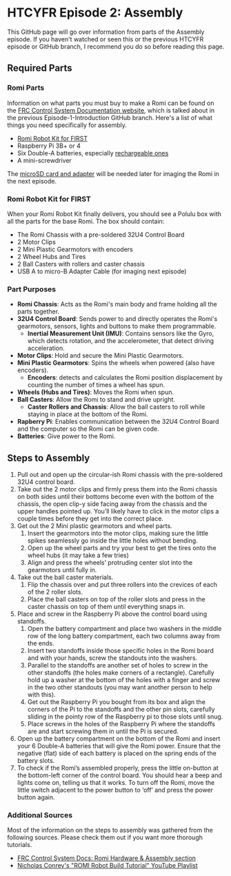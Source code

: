 # HTCYFR Episode 2: Assembly

This GitHub page will go over information from parts of the Assembly episode. If you haven't watched or seen this or the previous HTCYFR episode or GitHub branch, I recommend you do so before reading this page.

## Required Parts

### Romi Parts

Information on what parts you must buy to make a Romi can be found on the [FRC Control System Documentation website](https://docs.wpilib.org/en/stable/docs/romi-robot/hardware.html), which is talked about in the previous Episode-1-Introduction GitHub branch. Here's a list of what things you need specifically for assembly.

- [Romi Robot Kit for FIRST](https://www.pololu.com/product/4022)
- Raspberry Pi 3B+ or 4
- Six Double-A batteries, especially [rechargeable ones](https://www.amazon.com/gp/product/B07TW9T8JW/?th=1)
- A mini-screwdriver

The [microSD card and adapter](https://www.amazon.com/dp/B073K14CVB/) will be needed later for imaging the Romi in the next episode.

### Romi Robot Kit for FIRST

When your Romi Robot Kit finally delivers, you should see a Polulu box with all the parts for the base Romi. The box should contain:

- The Romi Chassis with a pre-soldered 32U4 Control Board
- 2 Motor Clips
- 2 Mini Plastic Gearmotors with encoders
- 2 Wheel Hubs and Tires
- 2 Ball Casters with rollers and caster chassis
- USB A to micro-B Adapter Cable (for imaging next episode)

### Part Purposes

- __Romi Chassis__: Acts as the Romi's main body and frame holding all the parts together.
- __32U4 Control Board__: Sends power to and directly operates the Romi's gearmotors, sensors, lights and buttons to make them programmable.
  - __Inertial Measurement Unit (IMU)__: Contains sensors like the Gyro, which detects rotation, and the accelerometer, that detect driving acceleration.
- __Motor Clips__: Hold and secure the Mini Plastic Gearmotors.
- __Mini Plastic Gearmotors__: Spins the wheels when powered (also have encoders).
  - __Encoders__: detects and calculates the Romi position displacement by counting the number of times a wheel has spun.
- __Wheels (Hubs and Tires)__: Moves the Romi when spun.
- __Ball Casters__: Allow the Romi to stand and drive upright.
  - __Caster Rollers and Chassis__: Allow the ball casters to roll while staying in place at the bottom of the Romi.
- __Rapberry Pi__: Enables communication between the 32U4 Control Board and the computer so the Romi can be given code.
- __Batteries__: Give power to the Romi.

## Steps to Assembly

1. Pull out and open up the circular-ish Romi chassis with the pre-soldered 32U4 control board.
2. Take out the 2 motor clips and firmly press them into the Romi chassis on both sides until their bottoms become even with the bottom of the chassis, the open clip-y side facing away from the chassis and the upper handles pointed up. You’ll likely have to click in the motor clips a couple times before they get into the correct place.
3. Get out the 2 Mini plastic gearmotors and wheel parts.
   1. Insert the gearmotors into the motor clips, making sure the little spikes seamlessly go inside the little holes without bending.
   2. Open up the wheel parts and try your best to get the tires onto the wheel hubs (it may take a few tries)
   3. Align and press the wheels’ protruding center slot into the gearmotors until fully in.
4. Take out the ball caster materials.
   1. Flip the chassis over and put three rollers into the crevices of each of the 2 roller slots.
   2. Place the ball casters on top of the roller slots and press in the caster chassis on top of them until everything snaps in.
5. Place and screw in the Raspberry Pi above the control board using standoffs.
   1. Open the battery compartment and place two washers in the middle row of the long battery compartment, each two columns away from the ends.
   2. Insert two standoffs inside those specific holes in the Romi board and with your hands, screw the standouts into the washers.
   3. Parallel to the standoffs are another set of holes to screw in the other standoffs (the holes make corners of a rectangle). Carefully hold up a washer at the bottom of the holes with a finger and screw in the two other standouts (you may want another person to help with this).
   4. Get out the Raspberry Pi you bought from its box and align the corners of the Pi to the standoffs and the other pin slots, carefully sliding in the pointy row of the Raspberry pi to those slots until snug.
   5. Place screws in the holes of the Raspberry Pi where the standoffs are and start screwing them in until the Pi is secured.
6. Open up the battery compartment on the bottom of the Romi and insert your 6 Double-A batteries that will give the Romi power. Ensure that the negative (flat) side of each battery is placed on the spring ends of the battery slots.
7. To check if the Romi’s assembled properly, press the little on-button at the bottom-left corner of the control board. You should hear a beep and lights come on, telling us that it works. To turn off the Romi, move the little switch adjacent to the power button to ‘off’ and press the power button again.

### Additional Sources

Most of the information on the steps to assembly was gathered from the following sources. Please check them out if you want more thorough tutorials.

- [FRC Control System Docs: Romi Hardware & Assembly section](https://docs.wpilib.org/en/stable/docs/romi-robot/hardware.html)
- [Nicholas Conrey's "ROMI Robot Build Tutorial" YouTube Playlist](https://www.youtube.com/playlist?list=PLPvvlNaU6q96nweKyGx7flZ0YGhOuJSnT)

